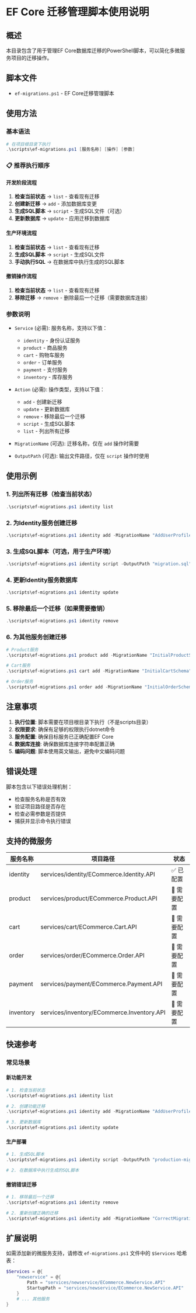 # EF Core 迁移管理脚本使用说明

## 概述

本目录包含了用于管理EF Core数据库迁移的PowerShell脚本，可以简化多微服务项目的迁移操作。

## 脚本文件

- `ef-migrations.ps1` - EF Core迁移管理脚本

## 使用方法

### 基本语法

```powershell
# 在项目根目录下执行
.\scripts\ef-migrations.ps1 [服务名称] [操作] [参数]
```

### 📋 推荐执行顺序

#### 开发阶段流程
1. **检查当前状态** → `list` - 查看现有迁移
2. **创建新迁移** → `add` - 添加数据库变更
3. **生成SQL脚本** → `script` - 生成SQL文件（可选）
4. **更新数据库** → `update` - 应用迁移到数据库

#### 生产环境流程
1. **检查当前状态** → `list` - 查看现有迁移
2. **生成SQL脚本** → `script` - 生成SQL文件
3. **手动执行SQL** → 在数据库中执行生成的SQL脚本

#### 撤销操作流程
1. **检查当前状态** → `list` - 查看现有迁移
2. **移除迁移** → `remove` - 删除最后一个迁移（需要数据库连接）

### 参数说明

- `Service` (必需): 服务名称，支持以下值：
  - `identity` - 身份认证服务
  - `product` - 商品服务
  - `cart` - 购物车服务
  - `order` - 订单服务
  - `payment` - 支付服务
  - `inventory` - 库存服务

- `Action` (必需): 操作类型，支持以下值：
  - `add` - 创建新迁移
  - `update` - 更新数据库
  - `remove` - 移除最后一个迁移
  - `script` - 生成SQL脚本
  - `list` - 列出所有迁移

- `MigrationName` (可选): 迁移名称，仅在 `add` 操作时需要
- `OutputPath` (可选): 输出文件路径，仅在 `script` 操作时使用

## 使用示例

### 1. 列出所有迁移（检查当前状态）

```powershell
.\scripts\ef-migrations.ps1 identity list
```

### 2. 为Identity服务创建迁移

```powershell
.\scripts\ef-migrations.ps1 identity add -MigrationName "AddUserProfileFields"
```

### 3. 生成SQL脚本（可选，用于生产环境）

```powershell
.\scripts\ef-migrations.ps1 identity script -OutputPath "migration.sql"
```

### 4. 更新Identity服务数据库

```powershell
.\scripts\ef-migrations.ps1 identity update
```

### 5. 移除最后一个迁移（如果需要撤销）

```powershell
.\scripts\ef-migrations.ps1 identity remove
```

### 6. 为其他服务创建迁移

```powershell
# Product服务
.\scripts\ef-migrations.ps1 product add -MigrationName "InitialProductSchema"

# Cart服务
.\scripts\ef-migrations.ps1 cart add -MigrationName "InitialCartSchema"

# Order服务
.\scripts\ef-migrations.ps1 order add -MigrationName "InitialOrderSchema"
```

## 注意事项

1. **执行位置**: 脚本需要在项目根目录下执行（不是scripts目录）
2. **权限要求**: 确保有足够的权限执行dotnet命令
3. **服务配置**: 确保目标服务已正确配置EF Core
4. **数据库连接**: 确保数据库连接字符串配置正确
5. **编码问题**: 脚本使用英文输出，避免中文编码问题

## 错误处理

脚本包含以下错误处理机制：

- 检查服务名称是否有效
- 验证项目路径是否存在
- 检查必需参数是否提供
- 捕获并显示命令执行错误

## 支持的微服务

| 服务名称 | 项目路径 | 状态 |
|---------|---------|------|
| identity | services/identity/ECommerce.Identity.API | ✅ 已配置 |
| product | services/product/ECommerce.Product.API | 🚧 需要配置 |
| cart | services/cart/ECommerce.Cart.API | 🚧 需要配置 |
| order | services/order/ECommerce.Order.API | 🚧 需要配置 |
| payment | services/payment/ECommerce.Payment.API | 🚧 需要配置 |
| inventory | services/inventory/ECommerce.Inventory.API | 🚧 需要配置 |

## 快速参考

### 常见场景

#### 新功能开发
```powershell
# 1. 检查当前状态
.\scripts\ef-migrations.ps1 identity list

# 2. 创建功能迁移
.\scripts\ef-migrations.ps1 identity add -MigrationName "AddUserProfileFields"

# 3. 更新数据库
.\scripts\ef-migrations.ps1 identity update
```

#### 生产部署
```powershell
# 1. 生成SQL脚本
.\scripts\ef-migrations.ps1 identity script -OutputPath "production-migration.sql"

# 2. 在数据库中执行生成的SQL脚本
```

#### 撤销错误迁移
```powershell
# 1. 移除最后一个迁移
.\scripts\ef-migrations.ps1 identity remove

# 2. 重新创建正确的迁移
.\scripts\ef-migrations.ps1 identity add -MigrationName "CorrectMigrationName"
```

## 扩展说明

如需添加新的微服务支持，请修改 `ef-migrations.ps1` 文件中的 `$Services` 哈希表：

```powershell
$Services = @{
    "newservice" = @{
        Path = "services/newservice/ECommerce.NewService.API"
        StartupPath = "services/newservice/ECommerce.NewService.API"
    }
    # ... 其他服务
}
```
